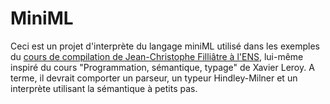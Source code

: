 MiniML
======

Ceci est un projet d'interprète du langage miniML utilisé dans les
exemples du [cours de compilation de Jean-Christophe Filliâtre à
l'ENS](http://www.lri.fr/%7Efilliatr/ens/compil/), lui-même inspiré du
cours "Programmation, sémantique, typage" de Xavier Leroy. A terme, il
devrait comporter un parseur, un typeur Hindley-Milner et un
interprète utilisant la sémantique à petits pas.